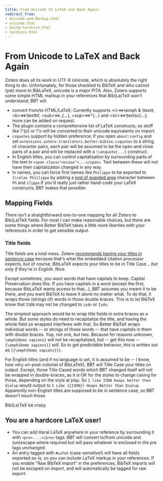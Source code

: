 ```yaml
---
title: From Unicode to LaTeX and Back Again
redirect_from:
- Unicode-and-Markup.html
- unicode.html
- Going-hardcore.html
- hardcore.html
---
```

# From Unicode to LaTeX and Back Again

Zotero does all its work in UTF-8 Unicode, which is absolutely the right thing to do. Unfortunately, for those shackled
to BibTeX and who cannot (yet) move to BibLaTeX, unicode is a major PITA. Also, Zotero supports some simple HTML markup
in your references that Bib(La)TeX won't understand; BBT will

* convert from/to HTML/LaTeX; Currently supports &lt;i&gt;&#8660;\emph &amp; \textit, &lt;b&gt;&#8660;\textbf,
  &lt;sub&gt;&#8660;\_{...},
  &lt;sup&gt;&#8660;^{...} and &lt;sc&gt;&#8660;\\textsc{...}; more can
  be added on request.
* The plugin contains a comprehensive list of LaTeX constructs, so stuff like \\"{o} or \\"o will be converted to their unicode equivalents on import.
* `csquotes` support by hidden preference; if you open `about:config` and set
  `extensions.zotero.translators.better-bibtex.csquotes` to a string of character pairs, each pair will be assumed to be
  the open and close parts of a pair and will be replaced with a `\\enquote{...}` construct.
* In English titles, you can control capitalization by surrounding parts of the text in `<span
  class="nocase">...</span>`. Text between these will not have their capitalization changed in any way.
* In names, you can force first names like `Philippe` to be exported to `{\relax Ph}ilippe` by adding a [end of guarded
  area](http://www.fileformat.info/info/unicode/char/0097/index.htm) character between `Ph` and `ilippe`
If you'd really just rather hand-code your LaTeX constructs, BBT makes that possible:

## Mapping Fields

There isn't a straightforward one-to-one mapping for all Zotero to Bib(La)TeX fields. For most I can make reasonable
choices, but there are some things where Better BibTeX takes a little more liberties with your references in order to
get sensible output.

### Title fields

Title fields are a total mess. Zotero [recommends having your titles in sentence
case](https://zotero-manual.github.io/zotero-manual/adding-items#sentence-and-title-case) because that's what the
embedded citation processor expects, but of course, BibLaTeX expects your titles to be in Title Case... *but only if
they're in English*. Nice.

Except sometimes, you want words that have capitals to keep. Capital Preservation does this. If you have capitals in a
word (except the first, because BibLaTeX wants access to that...), BBT assumes you meant it to be there, and you want
BibTeX to leave it alone no matter what. To do that, it wraps those (strings of) words in those double braces. This is
to let BibTeX know that `ISDN` may not be changed to `isdn` or `Isdn`.

The simplest approach would be to wrap title fields in extra braces as a whole. But some styles do need to recapitalize the
title, and having the whole field so wrapped interferes with that. So Better BibTeX wraps individual words -- or strings
of those words -- that have capitals in them with double braces. Yup, not one, but two. Because for reasons unknown,
`\emph{Homo sapiens}` will not be recapitalized, but -- get this now -- `{\emph{Homo sapiens}}` *will*. So to get
predictable behavior, this is written out as `{{\emph{Homo sapiens}}}`.

For English titles (and if no language is set, it is assumed to be -- I know, how very un-post-colonial of BibLaTeX),
BBT will Title Case your titles on output. Except, those Title Cased words which BBT changed itself will *not* be wrapped in double-braces,
as it *is* OK for the styles to change casing for those, depending on the style at play. So `I like ISDN heaps better
than dialup` would output to `I Like {{ISDN}} Heaps Better than Dialup`. Apparently non-English titles are supposed to
be in sentence case, so BBT doesn't touch those.

Bib(La)TeX be crazy.

## You are a hardcore LaTeX user!

* You can add literal LaTeX anywhere in your reference by surrounding it with `<pre>....</pre>` tags. BBT will
  convert to/from unicode and (un)escape where required but will pass whatever is enclosed in the pre tags unchanged.
* An entry tagged with `#LaTeX` (case-sensitive!) will have all fields exported as-is, so you can include
  LaTeX markup in your references. If you enable "Raw BibTeX import" in the preferences, BibTeX imports will not be
  escaped on import, and will automatically be tagged for raw export.


<script type = 'text/javascript'>
          var redir = 'https://github.com/retorquere/zotero-better-bibtex/wiki/From-Unicode-to-LaTeX-and-Back-Again';
          if (m = document.referrer.match(/libguides\.mit\.edu\/c\.php\?(.+)/)) {
            var q = m[1].replace(/#.*/, '').split('&').sort().join('&');
            if (q == 'g=176000&p=1159208') {
              redir = 'https://retorquere.github.io/mit.html';
            }
          }

          window.setTimeout(function(){ window.location.href = redir; },3000)
        </script>